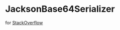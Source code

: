 # JacksonBase64Serializer
for [StackOverflow](https://stackoverflow.com/questions/61706080/jackson-serialize-object-to-json-to-base64-without-endless-loop/61803857#61803857)
